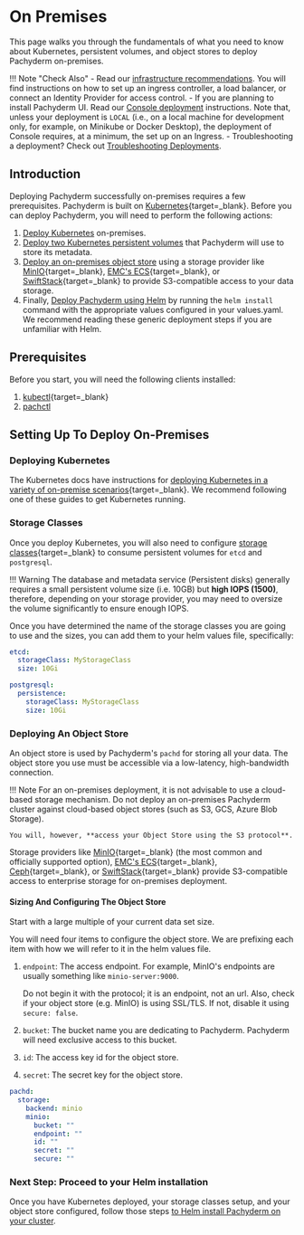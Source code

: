 # On Premises

This page walks you through the fundamentals of what you need to know about Kubernetes, persistent volumes, and object stores to deploy Pachyderm on-premises.

!!! Note "Check Also"
    - Read our [infrastructure recommendations](../ingress/). You will find instructions on how to set up an ingress controller, a load balancer, or connect an Identity Provider for access control. 
    - If you are planning to install Pachyderm UI. Read our [Console deployment](../console/) instructions. Note that, unless your deployment is `LOCAL` (i.e., on a local machine for development only, for example, on Minikube or Docker Desktop), the deployment of Console requires, at a minimum, the set up on an Ingress.
    - Troubleshooting a deployment? Check out [Troubleshooting Deployments](../../troubleshooting/deploy_troubleshooting.md).

## Introduction

Deploying Pachyderm successfully on-premises requires a few prerequisites.
Pachyderm is built on [Kubernetes](https://kubernetes.io/){target=_blank}.
Before you can deploy Pachyderm, you will need to perform the following actions:

1. [Deploy Kubernetes](#deploying-kubernetes) on-premises.
1. [Deploy two Kubernetes persistent volumes](#storage-classes ) that Pachyderm will use to store its metadata.
1. [Deploy an on-premises object store](#deploying-an-object-store) using a storage provider like [MinIO](https://min.io){target=_blank}, [EMC's ECS](https://www.delltechnologies.com/en-us/storage/ecs/index.htm#tab0=0&tab1=0){target=_blank}, or [SwiftStack](https://www.swiftstack.com/){target=_blank} to provide S3-compatible access to your data storage.
1. Finally, [Deploy Pachyderm using Helm](./helm_install.md) by running the `helm install` command with the appropriate values configured in your values.yaml. We recommend reading these generic deployment steps if you are unfamiliar with Helm.

## Prerequisites
Before you start, you will need the following clients installed: 

1. [kubectl](https://kubernetes.io/docs/tasks/tools/){target=_blank}
2. [pachctl](../../../getting_started/local_installation/#install-pachctl)

## Setting Up To Deploy On-Premises

### Deploying Kubernetes
The Kubernetes docs have instructions for [deploying Kubernetes in a variety of on-premise scenarios](https://kubernetes.io/docs/setup/#on-premises-vms){target=_blank}.
We recommend following one of these guides to get Kubernetes running.

### Storage Classes 
Once you deploy Kubernetes, you will also need to configure [storage classes](https://kubernetes.io/docs/concepts/storage/persistent-volumes/#class-1){target=_blank} to consume persistent volumes for `etcd` and `postgresql`. 

!!! Warning
    The database and metadata service (Persistent disks) generally requires a small persistent volume size (i.e. 10GB) but **high IOPS (1500)**, therefore, depending on your storage provider, you may need to oversize the volume significantly to ensure enough IOPS.

Once you have determined the name of the storage classes you are going to use and the sizes, you can add them to your helm values file, specifically:

```yaml
etcd:
  storageClass: MyStorageClass
  size: 10Gi

postgresql:
  persistence:
    storageClass: MyStorageClass
    size: 10Gi
```
   
### Deploying An Object Store
An object store is used by Pachyderm's `pachd` for storing all your data. 
The object store you use must be accessible via a low-latency, high-bandwidth connection.

!!! Note
    For an on-premises deployment, 
    it is not advisable to use a cloud-based storage mechanism.
    Do not deploy an on-premises Pachyderm cluster against cloud-based object stores (such as S3, GCS, Azure Blob Storage). 

    You will, however, **access your Object Store using the S3 protocol**. 

Storage providers like [MinIO](https://min.io){target=_blank} (the most common and officially supported option), [EMC's ECS](https://www.delltechnologies.com/en-us/storage/ecs/index.htm#tab0=0&tab1=0){target=_blank}, [Ceph](https://ceph.io/en/){target=_blank}, or [SwiftStack](https://www.swiftstack.com/){target=_blank} provide S3-compatible access to enterprise storage for on-premises deployment. 

#### Sizing And Configuring The Object Store
Start with a large multiple of your current data set size.

You will need four items to configure the object store.
We are prefixing each item with how we will refer to it in the helm values file.

1. `endpoint`: The access endpoint.
   For example, MinIO's endpoints are usually something like `minio-server:9000`. 

    Do not begin it with the protocol; it is an endpoint, not an url. Also, check if your object store (e.g. MinIO) is using SSL/TLS.
    If not, disable it using `secure: false`.

2. `bucket`: The bucket name you are dedicating to Pachyderm. Pachyderm will need exclusive access to this bucket.
3. `id`: The access key id for the object store.  
4. `secret`: The secret key for the object store.  

```yaml
pachd:
  storage:
    backend: minio
    minio:
      bucket: ""
      endpoint: ""
      id: ""
      secret: ""
      secure: ""
```

### Next Step: Proceed to your Helm installation
Once you have Kubernetes deployed, your storage classes setup, and your object store configured, follow those steps [to Helm install Pachyderm on your cluster](./helm_install.md).
